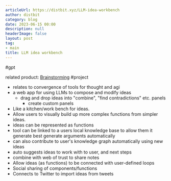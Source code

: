 ```yaml
---
articleUrl: https://distbit.xyz/LLM-idea-workbench
author: distbit
category: blog
date: 2023-06-15 00:00
description: null
headerImage: false
layout: post
tag:
- main
title: LLM idea workbench
---
```



#gpt 

related product: [Brainstorming](https://fermat.ws/brainstorming)
#project 

- relates to convergence of tools for thought and agi
- a web app for using LLMs to compose and modify ideas
	- drag and drop ideas into "combine", "find contradictions" etc. panels
		- create custom panels
- Like a kitchen/work bench for ideas.
- Allow users to visually build up more complex functions from simpler ideas.
- ideas can be represented as functions
- tool can be linked to a users local knowledge base to allow them it generate best generate arguments automatically
- can also contribute to user's knowledge graph automatically using new ideas
- auto suggests ideas to work with to user, and next steps
- combine with web of trust to share notes
- Allow ideas (as functions) to be connected with user-defined loops
- Social sharing of components/functions
- Connects to Twitter to import ideas from tweets